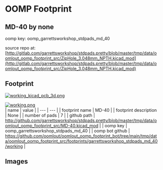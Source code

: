 # OOMP Footprint  
## MD-40  by none  
  
oomp key: oomp_garrettsworkshop_stdpads_md_40  
  
source repo at: [http://gitlab.com/garrettsworkshop/stdpads.pretty/blob/master/tmp/data/oomlout_oomp_footprint_src/ZipHole_3.048mm_NPTH.kicad_mod](http://gitlab.com/garrettsworkshop/stdpads.pretty/blob/master/tmp/data/oomlout_oomp_footprint_src/ZipHole_3.048mm_NPTH.kicad_mod)  
## Footprint  
  
[![working_kicad_pcb_3d.png](working_kicad_pcb_3d_600.png)](working_kicad_pcb_3d.png)  
  
[![working.png](working_600.png)](working.png)  
| name | value | 
| --- | --- | 
| footprint name | MD-40 | 
| footprint description | None | 
| number of pads | 7 | 
| github path | http://github.com/garrettsworkshop/stdpads.pretty/blob/master/tmp/data/oomlout_oomp_footprint_src/MD-40.kicad_mod | 
| oomp key | oomp_garrettsworkshop_stdpads_md_40 | 
| oomp bot github | https://github.com/oomlout/oomlout_oomp_footprint_bot/tree/main/tmp/data/oomlout_oomp_footprint_src/footprints/garrettsworkshop_stdpads_md_40/working | 
## Images  
